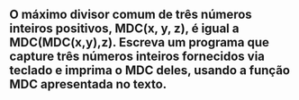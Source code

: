 ## O máximo divisor comum de três números inteiros positivos, MDC(x, y, z), é igual a MDC(MDC(x,y),z). Escreva um programa que capture três números inteiros fornecidos via teclado e imprima o MDC deles, usando a função MDC apresentada no texto.
